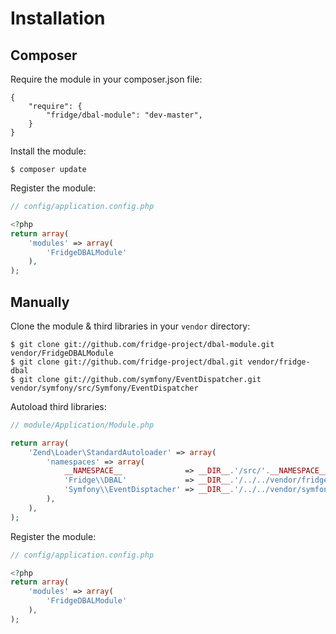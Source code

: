 # Installation

## Composer

Require the module in your composer.json file:

```
{
    "require": {
        "fridge/dbal-module": "dev-master",
    }
}
```

Install the module:

```
$ composer update
```

Register the module:

``` php
// config/application.config.php

<?php
return array(
    'modules' => array(
        'FridgeDBALModule'
    ),
);
```

## Manually

Clone the module & third libraries in your `vendor` directory:

```
$ git clone git://github.com/fridge-project/dbal-module.git vendor/FridgeDBALModule
$ git clone git://github.com/fridge-project/dbal.git vendor/fridge-dbal
$ git clone git://github.com/symfony/EventDispatcher.git vendor/symfony/src/Symfony/EventDispatcher
```

Autoload third libraries:

``` php
// module/Application/Module.php

return array(
    'Zend\Loader\StandardAutoloader' => array(
        'namespaces' => array(
            __NAMESPACE__              => __DIR__.'/src/'.__NAMESPACE__,
            'Fridge\\DBAL'             => __DIR__.'/../../vendor/fridge-dbal/src',
            'Symfony\\EventDisptacher' => __DIR__.'/../../vendor/symfony/src',
        ),
    ),
);
```

Register the module:

``` php
// config/application.config.php

<?php
return array(
    'modules' => array(
        'FridgeDBALModule'
    ),
);
```
